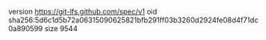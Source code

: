 version https://git-lfs.github.com/spec/v1
oid sha256:5d6c1d5b72a06315090625821bfb291ff03b3260d2924fe08d4f71dc0a890599
size 9544
